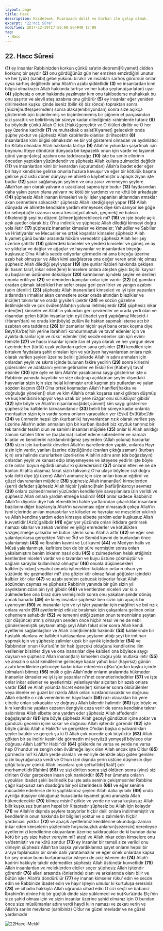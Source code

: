 ```yaml
---
layout: page
title: Hacc
description: Kasdetmek. Muarazada delil ve bürhan ile galip olmak.
excerpt: "22'nci Sûre"
modified: 2017-12-29T17:50:00.564948 17:00
tag: 
 - Hacc
---
```


## 22. Hacc Sûresi

**(1)** ey insanlar Rabbinizden korkun çünkü sa’atin depremi[Kıyamet] cidden korkunç bir şeydir
**(2)** onu gördüğünüz gün her emziren emzirdiğini unutur ve her (yük) (sahibi) gebe yükünü bırakır ve insanları sarhoş görürsün onlar oysa sarhoş değillerdir ama Allah’ın azabı şiddetlidir
**(3)** ve insanlardan kimi bilgisi olmaksızın Allah hakkında tartışır ve her kaba  şeytana(şarlatan) uyar 
**(4)** şüphesiz o onun hakkında yazılmıştır kim onu takibederse muhakkak bu onu şaşırtır ve alevli ateş azabına onu götürür
**(5)** ey insanlar eğer yeniden dirilmekten kuşku içinde iseniz (bilin ki) biz (önce) topraktan sonra [hücre]nutfe(spermden) sonra alaka(embriyondan) sonra size açıkça göstermek için biçimlenmiş ve biçimlenmemiş bir çiğnem et parçasından sizi yarattık ve belirtilmiş bir süreye kadar dilediğimizi rahimlerde tutarız
**(6)** bu böyledir çünkü Allah O tek [Hakk]gerçektir ve O ölüleri diriltir ve O her şey üzerine kadirdir
**(7)** ve muhakkak o sa’at[Kıyamet] gelecektir onda şüphe yoktur ve şüphesiz Allah kabirlerde olanları diriltecektir
**(8)** insanlardan kimi bilgisi olmaksızın ve bir yol göstereni olmadan ve aydınlatıcı bir Kitabı olmadan Allah hakkında tartışır 
**(9)** Allah’ın yolundan şaşırtmak için boynunu öteye döndürür dünyada bir kepazelik onun için vardır ve kıyamet günü yangın[ateş] azabını ona taddıracağız
**(10)** işte bu senin ellerinin önceden yaptıkları yüzündendir ve şüphesiz Allah kullara zulmedici değildir
**(11)** ve insanlardan kimi bir kenardan (uçurumdan) Allah’a ibadet eder eğer bir hayır kendisine gelirse onunla huzura kavuşur ve eğer bir kötülük başına gelirse yüz üstü döner dünyayı ve ahireti o kaybetmiştir o apaçık ziyan işte budur
**(12)** yarar sağlamayan şeylere ve ona zarar veremeyen şeylere Allah’tan ayrı olarak yalvarır o uzak(lara) sapma işte budur
**(13)** faydasından daha yakın zararı olana yalvarır ne kötü bir yardımcı ve ne kötü bir arkadaştır
**(14)** şüphesiz Allah inanan kimseleri ve iyi işler yapanları altlarından ırmaklar akan cennetlere sokacaktır şüphesiz Allah istediği şeyi yapar
**(15)** Allah dünyada ve ahirette kendisine yardım etmeyecek diye kim sanıyor ise göğe bir sebep(ip)le uzansın sonra kessin[yol almak, geçmek] ve baksın öfkelendiği şeyi bu düzeni [zihnen]giderebilecek mi?
**(16)** ve işte böyle açık açık ayetler olarak biz O’nu indirdik ve şüphesiz Allah dilediği kimseyi doğru yola iletir
**(17)** şüphesiz inananlar kimseler ve kimseler; Yahudiler ve Sabiiler ve Hristiyanlar ve Mecusiler ve ortak koşanlar kimseler şüphesiz Allah kıyamet günü bunlar arasında hüküm verecektir şüphesiz Allah her şey üzerine şahittir
**(18)** göklerdeki kimseler ve yerdeki kimseler ve güneş ve ay ve yıldızlar ve dağlar ve ağaçlar ve hayvanlar ve insanlardan birçoğu kuşkusuz O’na Allah’a secde ediyorlar görmedin mi ama birçoğu üzerine azab hak olmuştur ve Allah kimi aşağılatırsa ona değer veren artık hiç olmaz şüphesiz Allah dilediği şeyi yapar
**(19)** işte şunlar Rableri hakkında çekişen iki hasım taraf, inkar eden(lere) kimselere onlara ateşten giysi biçildi kaynar su başlarının üstünden dökülüyor
**(20)** karınlarının içindeki şeyler ve derileri onunla eritiliyor
**(21)** ve demirden kamçılar onlar için vardır
**(22)** (o) gamdan oradan çıkmak istedikleri her sefer oraya geri çevrilirler ve yangın azabını tadın (denilir)
**(23)** şüphesiz Allah inanan(ları) kimseleri ve iyi işler yapanları altlarından ırmaklar akan cennetlere sokar orada altından bilezikler ve inci(ler) takınırlar ve orada giysileri ipektir
**(24)** ve sözün güzeline iletilmişlerdir ve çok övülen(Allah)ın yoluna iletilmişlerdir
**(25)** şüphesiz inkar eden(ler) kimseler ve Allah’ın yolundan geri çevirenler ve orada yerli olan ve dışarıdan gelen bütün insanlar için eşit (ibadet yeri) yaptığımız Mescid-i (Haram’dan) ve orada kim(böyle) zulüm ile haktan sapmak  isterse acı bir azabtan ona taddırırız
**(26)** bir zamanlar hiçbir şeyi bana ortak koşma diye Beyt(Ka’be)’nin yerine İbrahim’i kondurmuştuk ve tavaf edenler için ve ayakta duranlar için ve rüku’ edenler (ile) secde edenler için için evimi temizle 
**(27)** ve haccı insanlar içinde ilan et yaya olarak ve her yorgun deve üzerinde  her (türlü) uzak yollardan gelen sana gelsinler
**(28)** kendileri için birtakım faydalara şahit olmaları için ve yürüyen hayvanlardan onlara rızık olarak verilen şeyleri üzerine belirli günlerde Allah’ın adını anmaları için onlardan yeyin ve sıkıntı içinde bulunan fakire yedirin
**(29)** sonra kirlerini gidersinler ve adaklarını yerine getirsinler ve (Eski) Evi [Kâbe’yi] tavaf etsinler
**(30)** işte öyle ve kim Allah’ın yasaklarına saygı gösterirse işte o Rabbinin yanında hayırlıdır ve size oku(nup açıkla)nan şeyler dışındaki hayvanlar sizin için size helal kılınmıştır artık kaçının pis putlardan ve yalan sözden kaçının
**(31)** O’na ortak koşmadan Allah’ı hanifler[hakka ve doğruluğa yönelen]] olun ve kim Allah’a ortak koşarsa sanki gökten düşmüş ve kuş kendisini kapıyor veya uzak bir yere rüzgar onu sürüklüyor gibidir 
**(32)** işte böyle ve Allah’ın nişanlarına[âdet,sünnet] kim saygı gösterirse şüphesiz bu kalblerin takvasındandır
**(33)** belirli bir süreye kadar onlarda menfaatler sizin için vardır sonra onların varacakları yer (Eski) Ev[Kâbe]’dir 
**(34)** ve ümmetin hepsi için (kurbanlık) hayvanlardan rızık olarak verilen şey üzerine Allah’ın adını anmaları için bir kurban ibadeti biz koyduk tanrınız bir tek tanrıdır teslim olun ve samimi insanları müjdele
**(35)** onlar ki Allah anıldığı zaman kalbleri titrer ve (başlarına) isabet edene sabrederler ve namazı kılarlar ve kendilerini rızıklandırdığımız şeylerden (Allah yoluna) harcarlar
**(36)** sizin için kurbanlık develeri Allah’ın işaretlerinden yaptık, onlarda Hayr sizin için vardır, yanları üzerine düştüğünde (canları çıktığı zaman) (kurban için) sıra halinde dururlarken üzerilerine Allah’ın adını anın (da boğazlayın) onlardan yeyin ve kanaat edip isteyemeyene ve isteyene yedirin işte böyle size onları boyun eğdirdi umulur ki şükredersiniz
**(37)** onların etleri ve ne de kanları Allah’a ulaşmaz fakat sizin takvanız O’na ulaşır böylece sizi doğru yola iletti diye (ği üzere) Allah’ı anmanız için size onları boyun eğdirdi ve güzel davrananları müjdele
**(38)** şüphesiz Allah inanan(lar) kimselerden (şerri) defeder şüphesiz Allah hiçbir [yalancı]hain [kefûr]inkarcıyı sevmez
**(39)** onlara zulmedilmeleri yüzünden kendileriyle savaşılanlara izin verildi ve şüphesiz Allah onlara yardım etmeğe kadirdir
**(40)** onlar sadece Rabbimiz Allah’tır diyorlar diye hak etmedikleri halde yurtlarından çıkarıldılar insanların bazılarını diğer bazılarıyla Allah’ın savunması eğer olmasaydı çokça Allah’ın ismi içlerinde anılan manastırlar ve kiliseler ve havralar ve mescidler yıkılırdı ve Allah kendine yardım eden kimseye elbette yardım eder kuşkusuz Allah kuvvetlidir [Azîz]galibdir
**(41)** eğer yer yüzünde onları iktidara getirirsek namazı kılarlar ve zekatı verirler ve iyiliği emrederler ve kötülükten vazgeçirmeğe çalışırlar ve bütün işlerin sonu Allah’a aittir
**(42)** ve eğer seni yalanlıyorlarsa gerçekten Nûh ve ’Âd ve Semûd kavmi de bunlardan önce yalanlamıştı
**(43)** ve İbrahim kavmi ve Lut kavmi
**(44)** ve Medyen halkı ve Mûsâ yalanlanmıştı, kafirlere ben de bir süre vermiştim sonra onları yakalamıştım benim inkarım nasıl oldu 
**(45)** o zulmederken helak ettiğimiz kentlerden niceleri vardır ve o tavanları ve kuyu üstüne çökmüştür ve sağlam saraylar kullanılmaz olmuştur
**(46)** onunla düşünecekleri kalbleri[vicdan] veyahut onunla işitecekleri kulakları onların olsun yer yüzünde hiç gezmediler mi? zira gözler kör olmaz fakat göğüsler içindeki kalbler kör olur
**(47)** ve azabı senden çabucak istiyorlar fakat Allah sözünden caymaz ve şüphesiz Rabbinin yanında bir gün sizin yıl saydıklarınızdan bin (yıl) gibidir
**(48)** ve kentlerden niceleri var ki o zulmederken ona biraz süre vermişimdir sonra onu yakalamışımdır dönüş ancak banadır
**(49)** de ki ey insanlar şüphesiz ben sizin için apaçık bir uyarıcıyım
**(50)** ve inananlar için ve iyi işler yapanlar için mağfiret ve bol rızık onlara vardır
**(51)** ayetlerimizi etkisiz bırakmak için çalışanlara gelince onlar cehennem ashabıdır
**(52)** ve temenni ettiği zaman onun temennisine şeytan (bir düşünce) atmış olmayan senden önce hiçbir resul ve ne de nebi göndermemiştik şeytanın attığı şeyi Allah fakat siler sonra Allah kendi ayetlerini sağlamlaştırır ve Allah ’alim(bilen)dir hakimdir
**(53)** kalblerinde bir hastalık olanlara ve kalbleri katılaşanlara şeytanın attığı şeyi bir imtihan yapmak için ve şüphesiz zalimler uzak bir ayrılık içindedirler
**(54)** ve Rabbinden onun (Kur’an)’ın bir hak (gerçek) olduğunu kendilerine ilim verilenler bilsinler diye ve ona inansınlar diye kalbleri ona böylece saygı duysun ve şüphesiz Allah inanan(ları) kimseleri doğru yola mutlaka iletir
**(55)** ve ansızın o sa’at kendilerine gelinceye kadar yahut kısır (hayırsız) günün azabı kendilerine gelinceye kadar inkar edenlerin o(Kur’a)ndan kuşku içinde (olmaları) bitmez
**(56)** mülk o gün Allah’ındır onların aralarında hükmeder inananlar kimseler ve iyi işler yapanlar ni’met cennetlerindedirler
**(57)** ve işte onlar inkar edenler ve ayetlerimizi yalanlayanlar alçaltan bir azab onlara vardır
**(58)** ve Allah yolunda hicret eden(ler) kimseler sonra öldürülenler veya ölenler en güzel bir rızıkla Allah onları rızıklandıracaktır ve doğrusu Allah elbette o rızık verenlerin en hayırlısıdır
**(59)** razı olacakları bir yere elbette onları sokacaktır ve doğrusu Allah bilendir halimdir
**(60)** işte böyle ve kim kendisine yapılan cezanın dengiyle ceza verir de sonra kendisine tekrar saldırılırsa Allah elbette ona yardım eder şüphesiz Allah affedendir bağışlayandır
**(61)** işte böyle şüphesiz Allah geceyi gündüzün içine sokar ve gündüzü gecenin içine sokar ve doğrusu Allah işitendir görendir
**(62)** işte böyle çünkü Allah o Hakk’tır ve gerçekten O’ndan başka o yalvardıkları şeyler batıldır ve gerçek şu ki O Allah çok yücedir çok büyüktür
**(63)** Allah gökten bir su indirir kesinlikle görmedin mi yeryüzü yemyeşil böylece olur doğrusu Allah Latif'tir Habir'dir
**(64)** göklerde ne varsa ve yerde ne varsa hep O’nundur ve zengin olan övülmeğe layık olan Allah ancak işte O’dur
**(65)** görmedin mi? ki Allah yerde olanları ve emriyle denizde akıp giden gemileri sizin buyruğunuza verdi ve O’nun izni dışında yerin üstüne düşmesin diye göğü tutuyor çünkü Allah insanlara çok şefkatlidir[Raûf] çok merhametlidir[Rahîm]
**(66)** ve sizi dirilten sonra sizi öldüren sonra (yine) sizi dirilten O’dur gerçekten insan çok nankördür
**(67)** her ümmete onların uydukları ibadet şekli belirledik bu işte asla seninle çekişmesinler Rabbine çağır kuşkusuz sen dosdoğru bir yol üzerindesin
**(68)** ve eğer seninle mücadele ederlerse de ki yaptıklarınız şeyleri Allah daha iyi bilir
**(69)** onda ayrılığa düşüyor olduğunuz hususlarda kıyamet günü aranızda Allah hükmedecektir
**(70)** bilmez misin? gökte ve yerde ne varsa kuşkusuz Allah bilir kuşkusuz bunların hepsi bir Kitaptadır şüphesiz bu Allah için kolaydır
**(71)** ve Allah’ın dışında şeylere tapıyorlar hiçbir delil onlara indirmemiştir ve kendilerinin onun hakkında bir bilgileri yoktur ve o zalimlerin hiçbir yardımcısı yoktur
**(72)** ve apaçık ayetlerimiz kendilerine okunduğu zaman inkar eden kimselerin yüzlerinde hoşnutsuzluk anlarsın[sezersin] neredeyse ayetlerimizi kendilerine okuyanların üzerine saldıracaklar de ki bundan daha kötü bir şey size haber vereyim mi? ateş! ve Allah inkar eden kimselere onu va’detmiştir ve ne kötü sondur
**(73)** ey insanlar bir temsil size verildi onu dinleyin şüphesiz Allah’tan başka yalvardıklarınız şayet onların hepsi bir araya toplansalar bir sinek dahi yaratamazlar ve eğer sinek onlardan kapsa bir şey ondan bunu kurtaramazlar isteyen de aciz istenen de
**(74)** Allah’ı kadrini hakkiyle takdir edemediler şüphesiz Allah üstündür kuvvetlidir
**(75)** Allah insanlardan ve meleklerden elçiler seçer şüphesiz Allah işitendir görendir 
**(76)** elleri arasında (önlerinde) olanı ve arkalarında olanı bilir ve bütün işler Allah’a döndürülür
**(77)** ey inanan kimseler rüku’ edin ve secde edin ve Rabbinize ibadet edin ve hayır işleyin umulur ki kurtuluşa erersiniz
**(78)** ve cihadın hakkıyla Allah uğrunda cihad edin O sizi seçti ve babanız İbrahim’in dinine hiç bir güçlük dinde size yüklemedi ve bu(Kur’a)nda Elçi’nin size şahid olması için ve sizin insanlar üzerine şahid olmanız için O bundan önce size müslümanlar adını verdi haydi kılın namazı ve zekatı verin ve Allah’a sarılın mevlanız (sahibiniz) O’dur ne güzel mevladır ve ne güzel yardımcıdır

![22Hacc-Mekkî]({{site.url}}/images/ayrac-muhur.png)
